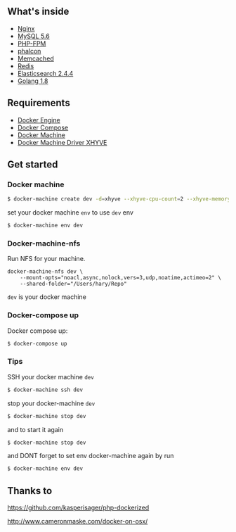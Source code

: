 ## What's inside

* [Nginx](http://nginx.org/)
* [MySQL 5.6](http://www.mysql.com/)
* [PHP-FPM](http://php-fpm.org/)
* [phalcon](https://github.com/phalcon/cphalcon)
* [Memcached](http://memcached.org/)
* [Redis](http://redis.io/)
* [Elasticsearch 2.4.4](http://www.elasticsearch.org/)
* [Golang 1.8](https://golang.org/dl/)

## Requirements

* [Docker Engine](https://docs.docker.com/installation/)
* [Docker Compose](https://docs.docker.com/compose/)
* [Docker Machine](https://docs.docker.com/machine/)
* [Docker Machine Driver XHYVE](https://github.com/zchee/docker-machine-driver-xhyve)

## Get started

### Docker machine
```sh
$ docker-machine create dev -d=xhyve --xhyve-cpu-count=2 --xhyve-memory-size=2048 --xhyve-experimental-nfs-share
```

set your docker machine `env` to use `dev` env

```sh
$ docker-machine env dev
```

### Docker-machine-nfs

Run NFS for your machine.
```
docker-machine-nfs dev \
    --mount-opts="noacl,async,nolock,vers=3,udp,noatime,actimeo=2" \
    --shared-folder="/Users/hary/Repo"
```

`dev` is your docker machine

### Docker-compose up
Docker compose up:

```sh
$ docker-compose up
```

### Tips
SSH your docker machine `dev`
```sh
$ docker-machine ssh dev
```

stop your docker-machine `dev`
```sh
$ docker-machine stop dev
```

and to start it again
```sh
$ docker-machine stop dev
```

and DONT forget to set env docker-machine again by run
```sh
$ docker-machine env dev
```

## Thanks to
https://github.com/kasperisager/php-dockerized

http://www.cameronmaske.com/docker-on-osx/
